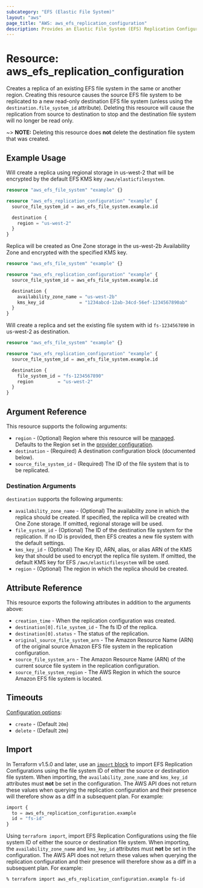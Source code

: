 ```yaml
---
subcategory: "EFS (Elastic File System)"
layout: "aws"
page_title: "AWS: aws_efs_replication_configuration"
description: Provides an Elastic File System (EFS) Replication Configuration.
---
```


# Resource: aws_efs_replication_configuration

Creates a replica of an existing EFS file system in the same or another region. Creating this resource causes the source EFS file system to be replicated to a new read-only destination EFS file system (unless using the `destination.file_system_id` attribute). Deleting this resource will cause the replication from source to destination to stop and the destination file system will no longer be read only.

~> **NOTE:** Deleting this resource does **not** delete the destination file system that was created.

## Example Usage

Will create a replica using regional storage in us-west-2 that will be encrypted by the default EFS KMS key `/aws/elasticfilesystem`.

```terraform
resource "aws_efs_file_system" "example" {}

resource "aws_efs_replication_configuration" "example" {
  source_file_system_id = aws_efs_file_system.example.id

  destination {
    region = "us-west-2"
  }
}
```

Replica will be created as One Zone storage in the us-west-2b Availability Zone and encrypted with the specified KMS key.

```terraform
resource "aws_efs_file_system" "example" {}

resource "aws_efs_replication_configuration" "example" {
  source_file_system_id = aws_efs_file_system.example.id

  destination {
    availability_zone_name = "us-west-2b"
    kms_key_id             = "1234abcd-12ab-34cd-56ef-1234567890ab"
  }
}
```

Will create a replica and set the existing file system with id `fs-1234567890` in us-west-2 as destination.

```terraform
resource "aws_efs_file_system" "example" {}

resource "aws_efs_replication_configuration" "example" {
  source_file_system_id = aws_efs_file_system.example.id

  destination {
    file_system_id = "fs-1234567890"
    region         = "us-west-2"
  }
}
```

## Argument Reference

This resource supports the following arguments:

* `region` - (Optional) Region where this resource will be [managed](https://docs.aws.amazon.com/general/latest/gr/rande.html#regional-endpoints). Defaults to the Region set in the [provider configuration](https://registry.terraform.io/providers/hashicorp/aws/latest/docs#aws-configuration-reference).
* `destination` - (Required) A destination configuration block (documented below).
* `source_file_system_id` - (Required) The ID of the file system that is to be replicated.

### Destination Arguments

`destination` supports the following arguments:

* `availability_zone_name` - (Optional) The availability zone in which the replica should be created. If specified, the replica will be created with One Zone storage. If omitted, regional storage will be used.
* `file_system_id` - (Optional) The ID of the destination file system for the replication. If no ID is provided, then EFS creates a new file system with the default settings.
* `kms_key_id` - (Optional) The Key ID, ARN, alias, or alias ARN of the KMS key that should be used to encrypt the replica file system. If omitted, the default KMS key for EFS `/aws/elasticfilesystem` will be used.
* `region` - (Optional) The region in which the replica should be created.

## Attribute Reference

This resource exports the following attributes in addition to the arguments above:

* `creation_time` - When the replication configuration was created.
* `destination[0].file_system_id` - The fs ID of the replica.
* `destination[0].status` - The status of the replication.
* `original_source_file_system_arn` - The Amazon Resource Name (ARN) of the original source Amazon EFS file system in the replication configuration.
* `source_file_system_arn` - The Amazon Resource Name (ARN) of the current source file system in the replication configuration.
* `source_file_system_region` - The AWS Region in which the source Amazon EFS file system is located.

## Timeouts

[Configuration options](https://developer.hashicorp.com/terraform/language/resources/syntax#operation-timeouts):

* `create` - (Default `20m`)
* `delete` - (Default `20m`)

## Import

In Terraform v1.5.0 and later, use an [`import` block](https://developer.hashicorp.com/terraform/language/import) to import EFS Replication Configurations using the file system ID of either the source or destination file system. When importing, the `availability_zone_name` and `kms_key_id` attributes must **not** be set in the configuration. The AWS API does not return these values when querying the replication configuration and their presence will therefore show as a diff in a subsequent plan. For example:

```terraform
import {
  to = aws_efs_replication_configuration.example
  id = "fs-id"
}
```

Using `terraform import`, import EFS Replication Configurations using the file system ID of either the source or destination file system. When importing, the `availability_zone_name` and `kms_key_id` attributes must **not** be set in the configuration. The AWS API does not return these values when querying the replication configuration and their presence will therefore show as a diff in a subsequent plan. For example:

```console
% terraform import aws_efs_replication_configuration.example fs-id
```
